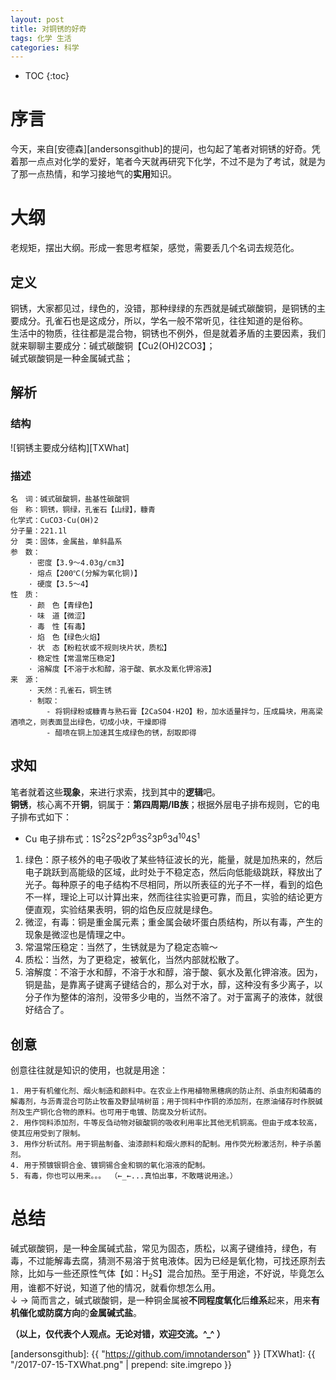 ```yaml
---
layout: post
title: 对铜锈的好奇
tags: 化学 生活 
categories: 科学
---
```


* TOC
{:toc}

# 序言
今天，来自[安德森][andersonsgithub]的提问，也勾起了笔者对铜锈的好奇。凭着那一点点对化学的爱好，笔者今天就再研究下化学，不过不是为了考试，就是为了那一点热情，和学习接地气的**实用**知识。

# 大纲
老规矩，摆出大纲。形成一套思考框架，感觉，需要丢几个名词去规范化。

## 定义
铜锈，大家都见过，绿色的，没错，那种绿绿的东西就是碱式碳酸铜，是铜锈的主要成分。孔雀石也是这成分，所以，学名一般不常听见，往往知道的是俗称。<br />
生活中的物质，往往都是混合物，铜锈也不例外，但是就着矛盾的主要因素，我们就来聊聊主要成分：碱式碳酸铜【Cu2(OH)2CO3】；<br />
碱式碳酸铜是一种金属碱式盐；

## 解析

### 结构
![铜锈主要成分结构][TXWhat]<br />

### 描述
~~~
名　词：碱式碳酸铜，盐基性碳酸铜
俗　称：铜锈，铜绿，孔雀石【山绿】，糠青
化学式：CuCO3·Cu(OH)2
分子量：221.1l
分　类：固体，金属盐，单斜晶系
参　数：
	· 密度【3.9～4.03g/cm3】
	· 熔点【200℃(分解为氧化铜)】
	· 硬度【3.5～4】
性　质：
	· 颜　色【青绿色】
	· 味　道【微涩】
	· 毒　性【有毒】
	· 焰　色【绿色火焰】
	· 状　态【粉粒状或不规则块片状，质松】
	· 稳定性【常温常压稳定】
	· 溶解度【不溶于水和醇，溶于酸、氨水及氰化钾溶液】
来　源：
	· 天然：孔雀石，铜生锈
	· 制取：
		- 将铜绿粉或糠青与熟石膏【2CaSO4·H2O】粉，加水适量拌匀，压成扁块，用高梁酒喷之，则表面显出绿色，切成小块，干燥即得
		- 醋喷在铜上加速其生成绿色的锈，刮取即得
~~~

## 求知
笔者就着这些**现象**，来进行求索，找到其中的**逻辑**吧。<br />
**铜锈**，核心离不开**铜**，铜属于：**第四周期/IB族**；根据外层电子排布规则，它的电子排布式如下：

* Cu 电子排布式：1S<sup>2</sup>2S<sup>2</sup>2P<sup>6</sup>3S<sup>2</sup>3P<sup>6</sup>3d<sup>10</sup>4S<sup>1</sup>

1. 绿色：原子核外的电子吸收了某些特征波长的光，能量，就是加热来的，然后电子跳跃到高能级的区域，此时处于不稳定态，然后向低能级跳跃，释放出了光子。每种原子的电子结构不尽相同，所以所表征的光子不一样，看到的焰色不一样，理论上可以计算出来，然而往往实验更可靠，而且，实验的结论更方便直观，实验结果表明，铜的焰色反应就是绿色。
2. 微涩，有毒：铜是重金属元素；重金属会破坏蛋白质结构，所以有毒，产生的现象是微涩也是情理之中。
3. 常温常压稳定：当然了，生锈就是为了稳定态嘛～
4. 质松：当然，为了更稳定，被氧化，当然内部就松散了。
5. 溶解度：不溶于水和醇，不溶于水和醇，溶于酸、氨水及氰化钾溶液。因为，铜是盐，是靠离子键离子键结合的，那么对于水，醇，这种没有多少离子，以分子作为整体的溶剂，没带多少电的，当然不溶了。对于富离子的液体，就很好结合了。

## 创意
创意往往就是知识的使用，也就是用途：
~~~
1. 用于有机催化剂、烟火制造和颜料中。在农业上作用植物黑穗病的防止剂、杀虫剂和磷毒的解毒剂，与沥青混合可防止牧畜及野鼠啃树苗；用于饲料中作铜的添加剂，在原油储存时作脱碱剂及生产铜化合物的原料。也可用于电镀、防腐及分析试剂。
2. 用作饲料添加剂，牛等反刍动物对碳酸铜的吸收利用率比其他无机铜高。但由于成本较高，使其应用受到了限制。
3. 用作分析试剂。用于铜盐制备、油漆颜料和烟火原料的配制。用作荧光粉激活剂，种子杀菌剂。
4. 用于预镀银铜合金、镀铜锡合金和钢的氧化溶液的配制。
5. 有毒，你也可以用来。。。 （←_←...真怕出事，不敢瞎说用途。）
~~~

# 总结
碱式碳酸铜，是一种金属碱式盐，常见为固态，质松，以离子键维持，绿色，有毒，不过能解毒去腐，猜测不易溶于贫电液体。因为已经是氧化物，可找还原剂去除，比如与一些还原性气体【如：H<sub>2</sub>S】混合加热。至于用途，不好说，毕竟怎么用，谁都不好说，知道了他的情况，就看你想怎么用。<br />
↓
→ 简而言之，碱式碳酸铜，是一种铜金属被**不同程度氧化**后**维系**起来，用来**有机催化或防腐方向**的**金属碱式盐**。



**（以上，仅代表个人观点。无论对错，欢迎交流。^_^ ）**


[andersonsgithub]: {{ "https://github.com/imnotanderson" }}
[TXWhat]: {{ "/2017-07-15-TXWhat.png" | prepend: site.imgrepo }}
